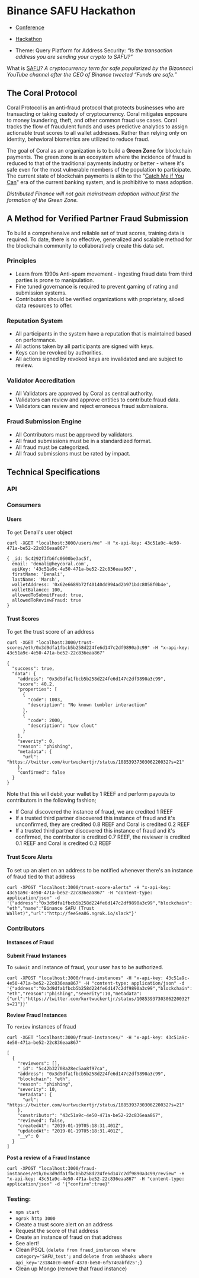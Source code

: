 # Binance SAFU Hackathon

* [Conference](https://www.binancefair.com/binance-conference/)
* [Hackathon](https://www.binancefair.com/safu-hackathon/)

* Theme: Query Platform for Address Security: *“Is the transaction address you are sending your crypto to SAFU?”*

What is [SAFU](https://www.urbandictionary.com/define.php?term=Safu)?
*A cryptocurrency term for safe popularized by the Bizonnaci YouTube channel after the CEO of Binance tweeted “Funds are safe.”*

## The Coral Protocol

Coral Protocol is an anti-fraud protocol that protects businesses who are transacting or taking custody of cryptocurrency. Coral mitigates exposure to money laundering, theft, and other common fraud use cases. Coral tracks the flow of fraudulent funds and uses predictive analytics to assign actionable trust scores to all wallet addresses. Rather than relying only on identity, behavioral biometrics are utilized to reduce fraud.

The goal of Coral as an organization is to build a **Green Zone** for blockchain payments. The green zone is an ecosystem where the incidence of fraud is reduced to that of the traditional payments industry or better - where it's safe even for the most vulnerable members of the population to participate. The current state of blockchain payments is akin to the "[Catch Me if You Can](http://25.media.tumblr.com/a0f8c6a5b5b755c7ff61e3ce132cb900/tumblr_mtcm71ReTF1sh1vgto2_500.gif)" era of the current banking system, and is prohibitive to mass adoption.

*Distributed Finance will not gain mainstream adoption without first the formation of the Green Zone.*

## A Method for Verified Partner Fraud Submission

To build a comprehensive and reliable set of trust scores, training data is required. To date, there is no effective, generalized and scalable method for the blockchain community to collaboratively create this data set.

### Principles
* Learn from 1990s Anti-spam movement - ingesting fraud data from third parties is prone to manipulation.
* Fine tuned governance is required to prevent gaming of rating and submission systems.
* Contributors should be verified organizations with proprietary, siloed data resources to offer.

### Reputation System
* All participants in the system have a reputation that is maintained based on performance.
* All actions taken by all participants are signed with keys.
* Keys can be revoked by authorities.
* All actions signed by revoked keys are invalidated and are subject to review.

### Validator Accreditation
* All Validators are approved by Coral as central authority.
* Validators can review and approve entities to contribute fraud data.
* Validators can review and reject erroneous fraud submissions.

### Fraud Submission Engine
* All Contributors must be approved by validators.
* All fraud submissions must be in a standardized format.
* All fraud must be categorized.
* All fraud submissions must be rated by impact.

## Technical Specifications

### API

### Consumers

#### Users

To `get` Denali's user object

`curl -XGET "localhost:3000/users/me" -H "x-api-key: 43c51a9c-4e50-471a-be52-22c836eaa867"`


```
{ _id: 5c4292f3fb6fc0600be3ac5f,
  email: 'denali@heycoral.com',
  apiKey: '43c51a9c-4e50-471a-be52-22c836eaa867',
  firstName: 'Denali',
  lastName: 'Marsh',
  walletAddress: '0x62e6689b72f40140dd994ad2b971bdc8058f0b4e',
  walletBalance: 100,
  allowedToSubmitFraud: true,
  allowedToReviewFraud: true
}
```

#### Trust Scores

To `get` the trust score of an address

`curl -XGET "localhost:3000/trust-scores/eth/0x3d9dfa1fbcb5b258d224fe6d147c2df9890a3c99" -H "x-api-key: 43c51a9c-4e50-471a-be52-22c836eaa867"`

```
{
  "success": true,
  "data": {
    "address": "0x3d9dfa1fbcb5b258d224fe6d147c2df9890a3c99",
    "score": 40.2,
    "properties": [
      {
        "code": 1003,
        "description": "No known tumbler interaction"
      },
      {
        "code": 2000,
        "description": "Low clout"
      }
    ],
    "severity": 0,
    "reason": "phishing",
    "metadata": {
      "url": "https://twitter.com/kurtwuckertjr/status/1085393730306220032?s=21"
    },
    "confirmed": false
  }
}
```

Note that this will debit your wallet by 1 REEF and perform payouts to contributors in the following fashion;

* If Coral discovered the instance of fraud, we are credited 1 REEF
* If a trusted third partner discovered this instance of fraud and it's unconfirmed, they are credited 0.8 REEF and Coral is credited 0.2 REEF
* If a trusted third partner discovered this instance of fraud and it's confirmed, the contributor is credited 0.7 REEF, the reviewer is credited 0.1 REEF and Coral is credited 0.2 REEF

#### Trust Score Alerts

To set up an alert on an address to be notified whenever there's an instance of fraud tied to that address

`curl -XPOST "localhost:3000/trust-score-alerts" -H "x-api-key: 43c51a9c-4e50-471a-be52-22c836eaa867" -H "content-type: application/json" -d '{"address":"0x3d9dfa1fbcb5b258d224fe6d147c2df9890a3c99","blockchain":"eth","name":"Binance SAFU (Trust Wallet)","url":"http://fee5ea86.ngrok.io/slack"}'`

### Contributors

#### Instances of Fraud

**Submit Fraud Instances**

To `submit` and instance of fraud, your user has to be authorized.

`curl -XPOST "localhost:3000/fraud-instances" -H "x-api-key: 43c51a9c-4e50-471a-be52-22c836eaa867" -H "content-type: application/json" -d '{"address":"0x3d9dfa1fbcb5b258d224fe6d147c2df9890a3c99","blockchain":"eth","reason":"phishing","severity":10,"metadata":{"url":"https://twitter.com/kurtwuckertjr/status/1085393730306220032?s=21"}}'`

**Review Fraud Instances**

To `review` instances of fraud

`curl -XGET "localhost:3000/fraud-instances/" -H "x-api-key: 43c51a9c-4e50-471a-be52-22c836eaa867"`

```
[
  {
    "reviewers": [],
    "_id": "5c42b32708a28ec5aa8f97ca",
    "address": "0x3d9dfa1fbcb5b258d224fe6d147c2df9890a3c99",
    "blockchain": "eth",
    "reason": "phishing",
    "severity": 10,
    "metadata": {
      "url": "https://twitter.com/kurtwuckertjr/status/1085393730306220032?s=21"
    },
    "constributor": "43c51a9c-4e50-471a-be52-22c836eaa867",
    "reviewed": false,
    "createdAt": "2019-01-19T05:18:31.401Z",
    "updatedAt": "2019-01-19T05:18:31.401Z",
    "__v": 0
  }
]
```

**Post a review of a Fraud Instance**

`curl -XPOST "localhost:3000/fraud-instances/eth/0x3d9dfa1fbcb5b258d224fe6d147c2df9890a3c99/review" -H "x-api-key: 43c51a9c-4e50-471a-be52-22c836eaa867" -H "content-type: application/json" -d '{"confirm":true}'`


### Testing:
* `npm start`
* `ngrok http 3000`
* Create a trust score alert on an address
* Request the score of that address
* Create an instance of fraud on that address
* See alert!
* Clean PSQL (`delete from fraud_instances where category='SAFU_test';` and `delete from webhooks where api_key='231840c0-606f-4370-be50-6f5740abfd25';`)
* Clean up Mongo (remove that fraud instance)
